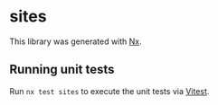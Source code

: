# sites

This library was generated with [Nx](https://nx.dev).

## Running unit tests

Run `nx test sites` to execute the unit tests via [Vitest](https://vitest.dev/).
